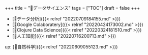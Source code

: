 +++
title = "📂データサイエンス"
tags = ["TOC"]
draft = false
+++

-   [📝データ分析]({{< relref "20220709184155.md" >}})
-   [📝Google Colaboratery]({{< relref "20220424173002.md" >}})
-   [📝Clojure Data Science]({{< relref "20220324181510.md" >}})
-   [📁人工知能]({{< relref "20220716200713.md" >}})

up: [📁自然科学]({{< relref "20220609055123.md" >}})
